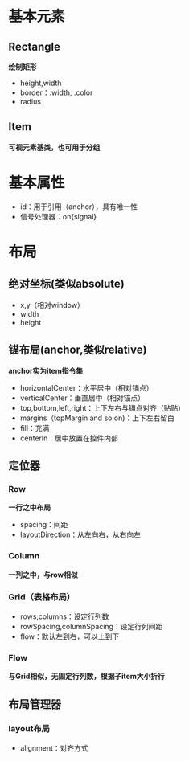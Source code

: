 # 基本元素
## Rectangle
**绘制矩形**
- height,width
- border：.width, .color
- radius
## Item
**可视元素基类，也可用于分组**
# 基本属性
- id：用于引用（anchor），具有唯一性
- 信号处理器：on{signal}
# 布局
## 绝对坐标(类似absolute)
- x,y（相对window）
- width
- height

## 锚布局(anchor,类似relative)
**anchor实为item指令集**
- horizontalCenter：水平居中（相对锚点）
- verticalCenter：垂直居中（相对锚点）
- top,bottom,left,right：上下左右与锚点对齐（贴贴）
- margins（topMargin and so on)：上下左右留白
- fill：充满
- centerln：居中放置在控件内部
## 定位器
### Row
**一行之中布局**
- spacing：间距
- layoutDirection：从左向右，从右向左
### Column
**一列之中，与row相似**
### Grid（表格布局）
- rows,columns：设定行列数
- rowSpacing,columnSpacing：设定行列间距
- flow：默认左到右，可以上到下
### Flow
**与Grid相似，无固定行列数，根据子item大小折行**
## 布局管理器
### layout布局
- alignment：对齐方式